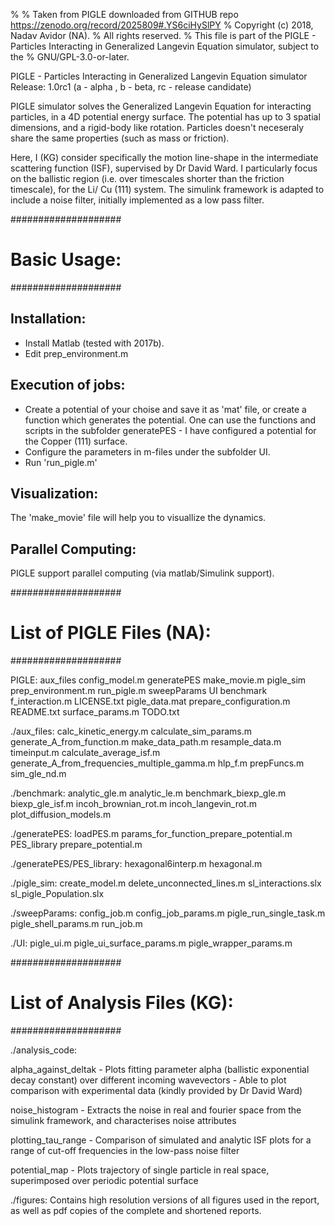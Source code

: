 % % Taken from PIGLE downloaded from GITHUB repo https://zenodo.org/record/2025809#.YS6ciHySlPY
% Copyright (c) 2018, Nadav Avidor (NA).
% All rights reserved.
% This file is part of the PIGLE - Particles Interacting in Generalized Langevin Equation simulator, subject to the 
% GNU/GPL-3.0-or-later.

PIGLE - Particles Interacting in Generalized Langevin Equation simulator
Release: 1.0rc1 (a - alpha , b - beta, rc - release candidate)

PIGLE simulator solves the Generalized Langevin Equation for interacting particles, in a 4D potential energy surface.
The potential has up to 3 spatial dimensions, and a rigid-body like rotation. Particles doesn't neceseraly share the
same properties (such as mass or friction). 

Here, I (KG) consider specifically the motion line-shape in the intermediate scattering function (ISF), supervised by Dr David Ward.
I particularly focus on the ballistic region (i.e. over timescales shorter than the friction timescale), for the Li/ Cu (111) system. 
The simulink framework is adapted to include a noise filter, initially implemented as a low pass filter.

####################
# Basic Usage: #
####################

Installation:
-------------
- Install Matlab (tested with 2017b). 
- Edit prep_environment.m

Execution of jobs:
------------------
- Create a potential of your choise and save it as 'mat' file, or create a function which generates the potential.
  One can use the functions and scripts in the subfolder generatePES - I have configured a potential for the Copper (111) surface.
- Configure the parameters in m-files under the subfolder UI.
- Run 'run_pigle.m'

Visualization:
--------------
The 'make_movie' file will help you to visuallize the dynamics.

Parallel Computing:
-------------------
PIGLE support parallel computing (via matlab/Simulink support).


####################
# List of PIGLE Files (NA):   #
####################

PIGLE:
aux_files        config_model.m   generatePES  make_movie.m     pigle_sim               prep_environment.m  run_pigle.m      sweepParams  UI
benchmark  f_interaction.m  LICENSE.txt  pigle_data.mat  prepare_configuration.m  README.txt          surface_params.m  TODO.txt

./aux_files:
calc_kinetic_energy.m    calculate_sim_params.m                        generate_A_from_function.m  make_data_path.m  resample_data.m  timeinput.m
calculate_average_isf.m  generate_A_from_frequencies_multiple_gamma.m  hlp_f.m                     prepFuncs.m       sim_gle_nd.m

./benchmark:
analytic_gle.m  analytic_le.m  benchmark_biexp_gle.m  biexp_gle_isf.m  incoh_brownian_rot.m  incoh_langevin_rot.m  plot_diffusion_models.m

./generatePES:
loadPES.m  params_for_function_prepare_potential.m  PES_library  prepare_potential.m

./generatePES/PES_library:
hexagonal6interp.m  hexagonal.m

./pigle_sim:
create_model.m  delete_unconnected_lines.m  sl_interactions.slx  sl_pigle_Population.slx

./sweepParams:
config_job.m  config_job_params.m  pigle_run_single_task.m  pigle_shell_params.m  run_job.m

./UI:
pigle_ui.m  pigle_ui_surface_params.m  pigle_wrapper_params.m


####################
# List of Analysis Files (KG):   #
####################

./analysis_code:

alpha_against_deltak - Plots fitting parameter alpha (ballistic exponential decay constant) over different incoming wavevectors
                     - Able to plot comparison with experimental data (kindly provided by Dr David Ward)
                     
noise_histogram      - Extracts the noise in real and fourier space from the simulink framework, and characterises noise attributes

plotting_tau_range   - Comparison of simulated and analytic ISF plots for a range of cut-off frequencies in the low-pass noise filter

potential_map        - Plots trajectory of single particle in real space, superimposed over periodic potential surface 


./figures: Contains high resolution versions of all figures used in the report, as well as pdf copies of the complete and shortened reports.




